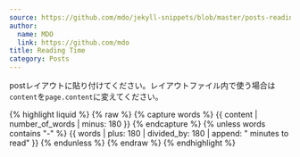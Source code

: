 ```yaml
---
source: https://github.com/mdo/jekyll-snippets/blob/master/posts-reading-time.html
author:
  name: MDO
  link: https://github.com/mdo
title: Reading Time
category: Posts
---
```


postレイアウトに貼り付けてください。レイアウトファイル内で使う場合は`content`を`page.content`に変えてください。

{% highlight liquid %}
{% raw %}
{% capture words %}
  {{ content | number_of_words | minus: 180 }}
{% endcapture %}
{% unless words contains "-" %}
  {{ words | plus: 180 | divided_by: 180 | append: " minutes to read" }}
{% endunless %}
{% endraw %}
{% endhighlight %}
